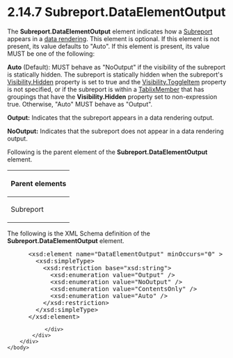<html dir="LTR" xmlns:mshelp="http://msdn.microsoft.com/mshelp" xmlns:ddue="http://ddue.schemas.microsoft.com/authoring/2003/5" xmlns:xlink="http://www.w3.org/1999/xlink" xmlns:tool="http://www.microsoft.com/tooltip">
    <head>
        <meta http-equiv="Content-Type" content="text/html; CHARSET=utf-8"></meta>
        <meta name="save" content="history"></meta>
        <title>2.14.7 Subreport.DataElementOutput</title>
        <xml>
            <mshelp:toctitle title="2.14.7 Subreport.DataElementOutput"></mshelp:toctitle>
            <mshelp:rltitle title="[MS-RDL]: Subreport.DataElementOutput"></mshelp:rltitle>
            <mshelp:keyword index="A" term="cb189c6d-077a-4b24-89c3-fca6019dc847"></mshelp:keyword>
            <mshelp:attr name="DCSext.ContentType" value="open specification"></mshelp:attr>
            <mshelp:attr name="AssetID" value="cb189c6d-077a-4b24-89c3-fca6019dc847"></mshelp:attr>
            <mshelp:attr name="TopicType" value="kbRef"></mshelp:attr>
            <mshelp:attr name="DCSext.Title" value="[MS-RDL]: Subreport.DataElementOutput" />
        </xml>
    </head>
    <body>
        <div id="header">
            <h1 class="heading">2.14.7 Subreport.DataElementOutput</h1>
        </div>
        <div id="mainSection">
            <div id="mainBody">
                <div id="allHistory" class="saveHistory"></div>
                <div id="sectionSection0" class="section" name="collapseableSection">
                    

<p>The <b>Subreport.DataElementOutput</b> element indicates how
a <a href="04d4d6d6-e103-48fc-b4f7-bf5b4a7e56e5.htm">Subreport</a> appears in
a <a href="b2482b3f-74ab-4ca8-a9e5-c07955011743.htm#gt_9069c206-b9e9-4374-a7ee-50faf5def25b">data rendering</a>. This
element is optional. If this element is not present, its value defaults to
&quot;Auto&quot;. If this element is present, its value MUST be one of the
following:</p>

<p><b>Auto</b> (Default): MUST behave as
&quot;NoOutput&quot; if the visibility of the subreport is statically hidden.
The subreport is statically hidden when the subreport's <a href="7b643798-b8f4-4f1d-8f77-7e3626e58270.htm">Visibility.Hidden</a> property
is set to true and the <a href="c8d65dad-7679-4ef7-8d8c-dc7cffdfd32e.htm">Visibility.ToggleItem</a>
property is not specified, or if the subreport is within a <a href="1d8a9691-b173-4e24-9ea9-1f486bc824fd.htm">TablixMember</a> that has
groupings that have the <b>Visibility.Hidden</b> property set to non-expression
true. Otherwise, &quot;Auto&quot; MUST behave as &quot;Output&quot;.</p>

<p><b>Output:</b> Indicates that the subreport appears
in a data rendering output.</p>

<p><b>NoOutput:</b> Indicates that the subreport does
not appear in a data rendering output.</p>

<p>Following is the parent element of the <b>Subreport.DataElementOutput</b>
element.</p>

<table>
 <thead>
  <tr>
   <th>
   <p>Parent elements</p>
   </th>
  </tr>
 </thead>
 <tr>
  <td>
  <p>Subreport</p>
  </td>
 </tr>
</table>

<p>The following is the XML Schema definition of the <b>Subreport.DataElementOutput</b>
element.</p>

<dl>
<dd>
<div><pre> &lt;xsd:element name=&quot;DataElementOutput&quot; minOccurs=&quot;0&quot; &gt;
   &lt;xsd:simpleType&gt;
     &lt;xsd:restriction base=&quot;xsd:string&quot;&gt;
       &lt;xsd:enumeration value=&quot;Output&quot; /&gt;
       &lt;xsd:enumeration value=&quot;NoOutput&quot; /&gt;
       &lt;xsd:enumeration value=&quot;ContentsOnly&quot; /&gt;
       &lt;xsd:enumeration value=&quot;Auto&quot; /&gt;
     &lt;/xsd:restriction&gt;
   &lt;/xsd:simpleType&gt;
 &lt;/xsd:element&gt;
</pre></div>
</dd></dl>


                </div>
            </div>
        </div>
    </body>
</html>